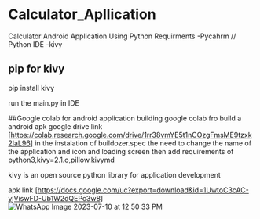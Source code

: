 # Calculator_Apllication
Calculator Android Application Using Python
Requirments
-Pycahrm // Python IDE 
-kivy 


## pip for kivy
pip install kivy

run the main.py in IDE 

##Google colab for android application building
google colab fro build a android apk 
google drive link [https://colab.research.google.com/drive/1rr38vmYE5t1nCOzgFmsME9tzxk2laL96]
in the instalation of buildozer.spec the need to change the name of the application and icon and loading screen
then add requirements of python3,kivy=2.1.o,pillow.kivymd


kivy is an open source python library for application development

apk link [https://docs.google.com/uc?export=download&id=1UwtoC3cAC-yjViswFD-Ub1W2dQEPc3w8]
![WhatsApp Image 2023-07-10 at 12 50 33 PM](https://github.com/Harijohnson/Calculator_Apllication/assets/98631963/a6762a00-fcd7-4199-b637-e5c18eb0f80f)

